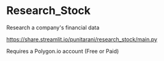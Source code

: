 # Research_Stock
Research a company's financial data

https://share.streamlit.io/punitarani/research_stock/main.py

Requires a Polygon.io account (Free or Paid)
